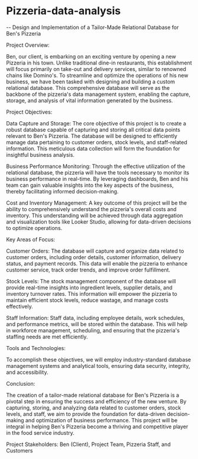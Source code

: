 # Pizzeria-data-analysis
-- Design and Implementation of a Tailor-Made Relational Database for Ben's Pizzeria

Project Overview:

Ben, our client, is embarking on an exciting venture by opening a new Pizzeria in his town. Unlike traditional dine-in restaurants, this establishment will focus primarily on take-out and delivery services, similar to renowned chains like Domino's. To streamline and optimize the operations of his new business, we have been tasked with designing and building a custom relational database. This comprehensive database will serve as the backbone of the pizzeria's data management system, enabling the capture, storage, and analysis of vital information generated by the business.

Project Objectives:

Data Capture and Storage: The core objective of this project is to create a robust database capable of capturing and storing all critical data points relevant to Ben's Pizzeria. The database will be designed to efficiently manage data pertaining to customer orders, stock levels, and staff-related information. This meticulous data collection will form the foundation for insightful business analysis.

Business Performance Monitoring: Through the effective utilization of the relational database, the pizzeria will have the tools necessary to monitor its business performance in real-time. By leveraging dashboards, Ben and his team can gain valuable insights into the key aspects of the business, thereby facilitating informed decision-making.

Cost and Inventory Management: A key outcome of this project will be the ability to comprehensively understand the pizzeria's overall costs and inventory. This understanding will be achieved through data aggregation and visualization tools like Looker Studio, allowing for data-driven decisions to optimize operations.

Key Areas of Focus:

Customer Orders: The database will capture and organize data related to customer orders, including order details, customer information, delivery status, and payment records. This data will enable the pizzeria to enhance customer service, track order trends, and improve order fulfillment.

Stock Levels: The stock management component of the database will provide real-time insights into ingredient levels, supplier details, and inventory turnover rates. This information will empower the pizzeria to maintain efficient stock levels, reduce wastage, and manage costs effectively.

Staff Information: Staff data, including employee details, work schedules, and performance metrics, will be stored within the database. This will help in workforce management, scheduling, and ensuring that the pizzeria's staffing needs are met efficiently.

Tools and Technologies:

To accomplish these objectives, we will employ industry-standard database management systems and analytical tools, ensuring data security, integrity, and accessibility.

Conclusion:

The creation of a tailor-made relational database for Ben's Pizzeria is a pivotal step in ensuring the success and efficiency of the new venture. By capturing, storing, and analyzing data related to customer orders, stock levels, and staff, we aim to provide the foundation for data-driven decision-making and optimization of business performance. This project will be integral in helping Ben's Pizzeria become a thriving and competitive player in the food service industry.

Project Stakeholders: Ben (Client), Project Team, Pizzeria Staff, and Customers
